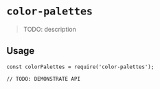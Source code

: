 # `color-palettes`

> TODO: description

## Usage

```
const colorPalettes = require('color-palettes');

// TODO: DEMONSTRATE API
```
